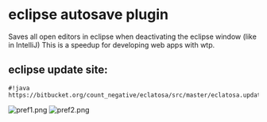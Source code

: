 # eclipse autosave plugin #

Saves all open editors in eclipse when deactivating the eclipse window (like in IntelliJ) This is a speedup for developing web apps with wtp. 

## eclipse update site: ##

```
#!java
https://bitbucket.org/count_negative/eclatosa/src/master/eclatosa.updatesite/
```

![pref1.png](https://bitbucket.org/repo/oKrByG/images/3162685694-pref1.png)
![pref2.png](https://bitbucket.org/repo/oKrByG/images/3297841172-pref2.png)